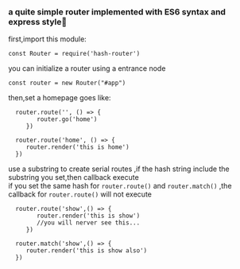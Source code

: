 ### a quite simple router implemented with ES6 syntax and express style🚀 

first,import this module:  

``const Router = require('hash-router')``  

you can initialize a router using a entrance node

``const router = new Router("#app")``

then,set a homepage goes like:

      router.route('', () => {
            router.go('home')
         })

      router.route('home', () => {
         router.render('this is home')
      })

use a substring to create serial routes ,if the hash string include the substring you set,then callback execute   
if you set the same hash for ``router.route()`` and ``router.match()`` ,the callback for ``router.route()`` will not execute

      router.route('show',() => {
            router.render('this is show')
            //you will nerver see this...
         })
         
      router.match('show',() => {
         router.render('this is show also')
      })